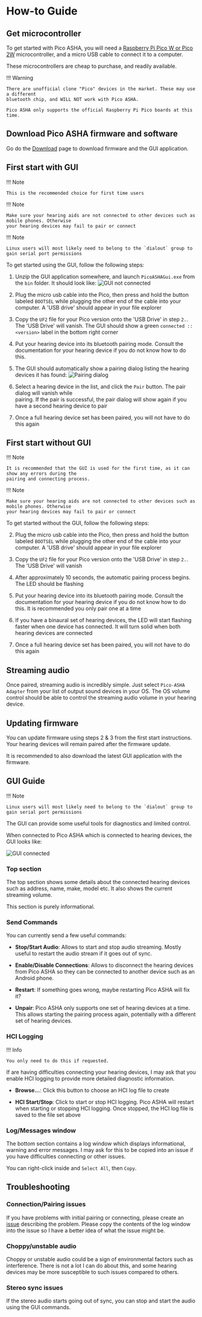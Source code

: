 # How-to Guide

## Get microcontroller

To get started with Pico ASHA, you will need a [Raspberry Pi Pico W or Pico 2W](https://www.raspberrypi.com/products/raspberry-pi-pico/) microcontroller, 
and a micro USB cable to connect it to a computer.

These microcontrollers are cheap to purchase, and readily available.

!!! Warning

    There are unofficial clone "Pico" devices in the market. These may use a different 
    bluetooth chip, and WILL NOT work with Pico ASHA.

    Pico ASHA only supports the official Raspberry Pi Pico boards at this time.

## Download Pico ASHA firmware and software

Go do the [Download](download.md) page to download firmware and the GUI application.
    
## First start with GUI

!!! Note

    This is the recommended choice for first time users

!!! Note

    Make sure your hearing aids are not connected to other devices such as mobile phones. Otherwise 
    your hearing devices may fail to pair or connect


!!! Note

    Linux users will most likely need to belong to the `dialout` group to gain serial port permissions

To get started using the GUI, follow the following steps: 

1. Unzip the GUI application somewhere, and launch `PicoASHAGui.exe` from the `bin` folder. It should look like:
   ![GUI not connected](screenshots/GUI-Not-Connected.png)

2. Plug the micro usb cable into the Pico, then press and hold the button labeled `BOOTSEL` while plugging 
   the other end of the cable into your computer. A 'USB drive' should appear in your file explorer

3. Copy the `UF2` file for your Pico version onto the 'USB Drive' in step `2.`. The 'USB Drive' will vanish. 
   The GUI should show a green `connected :: <version>` label in the bottom right corner

4. Put your hearing device into its bluetooth pairing mode. Consult the documentation for your hearing 
   device if you do not know how to do this.

5. The GUI should automatically show a pairing dialog listing the hearing devices it has found:
   ![Pairing dialog](screenshots/GUI-Pair-Dialog.png)

6. Select a hearing device in the list, and click the `Pair` button. The pair dialog will vanish while  
   pairing. If the pair is successful, the pair dialog will show again if you have a second hearing 
   device to pair

7. Once a full hearing device set has been paired, you will not have to do this again

## First start without GUI

!!! Note

    It is recommended that the GUI is used for the first time, as it can show any errors during the 
    pairing and connecting process.

!!! Note

    Make sure your hearing aids are not connected to other devices such as mobile phones. Otherwise 
    your hearing devices may fail to pair or connect

To get started without the GUI, follow the following steps:

2. Plug the micro usb cable into the Pico, then press and hold the button labeled `BOOTSEL` while plugging 
   the other end of the cable into your computer. A 'USB drive' should appear in your file explorer

3. Copy the `UF2` file for your Pico version onto the 'USB Drive' in step `2.`. The 'USB Drive' will vanish

4. After approximately 10 seconds, the automatic pairing process begins. The LED should be flashing

5. Put your hearing device into its bluetooth pairing mode. Consult the documentation for your hearing 
   device if you do not know how to do this. It is recommended you only pair one at a time

6. If you have a binaural set of hearing devices, the LED will start flashing faster when one device 
   has connected. It will turn solid when both hearing devices are connected

7. Once a full hearing device set has been paired, you will not have to do this again

## Streaming audio

Once paired, streaming audio is incredibly simple. Just select `Pico-ASHA Adapter` from your list of output 
sound devices in your OS. The OS volume control should be able to control the streaming audio volume 
in your hearing device.

## Updating firmware

You can update firmware using steps 2 & 3 from the first start instructions. Your hearing devices 
will remain paired after the firmware update.

It is recommended to also download the latest GUI application with the firmware.

## GUI Guide

!!! Note

    Linux users will most likely need to belong to the `dialout` group to gain serial port permissions

The GUI can provide some useful tools for diagnostics and limited control.

When connected to Pico ASHA which is connected to hearing devices, the GUI looks like:

![GUI connected](screenshots/GUI-Connected.png)

### Top section

The top section shows some details about the connected hearing devices such as address, name, make, model 
etc. It also shows the current streaming volume.

This section is purely informational.

### Send Commands

You can currently send a few useful commands:

- **Stop/Start Audio**: Allows to start and stop audio streaming. Mostly useful to restart the 
audio stream if it goes out of sync.

- **Enable/Disable Connections**: Allows to disconnect the hearing devices from Pico ASHA so 
they can be connected to another device such as an Android phone.

- **Restart**: If something goes wrong, maybe restarting Pico ASHA will fix it?

- **Unpair**: Pico ASHA only supports one set of hearing devices at a time. This allows starting 
the pairing process again, potentially with a different set of hearing devices.

### HCI Logging

!!! Info
    
    You only need to do this if requested.

If are having difficulties connecting your hearing devices, I may ask that you enable HCI logging 
to provide more detailed diagnostic information.

- **Browse...**: Click this button to choose an HCI log file to create

- **HCI Start/Stop**: Click to start or stop HCI logging. Pico ASHA will restart when starting or 
stopping HCI logging. Once stopped, the HCI log file is saved to the file set above

### Log/Messages window

The bottom section contains a log window which displays informational, warning and error messages. 
I may ask for this to be copied into an issue if you have difficulties connecting or other issues.

You can right-click inside and `Select All`, then `Copy`.

## Troubleshooting

### Connection/Pairing issues

If you have problems with initial pairing or connecting, please create an [issue](https://github.com/shermp/Pico-ASHA/issues) 
describing the problem. Please copy the contents of the log window into the issue so I have a better 
idea of what the issue might be.

### Choppy/unstable audio

Choppy or unstable audio could be a sign of environmental factors such as interference. There is 
not a lot I can do about this, and some hearing devices may be more susceptible to such issues compared 
to others.

### Stereo sync issues

If the stereo audio starts going out of sync, you can stop and start the audio using the GUI commands.
